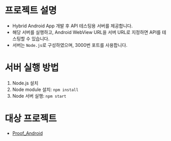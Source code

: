 # 프로젝트 설명
- Hybrid Android App 개발 후 API 테스팅용 서버를 제공합니다.
- 해당 서버를 실행하고, Android WebView URL을 서버 URL로 지정하면 API를 테스팅할 수 있습니다.
- 서버는 `Node.js`로 구성하였으며, 3000번 포트를 사용합니다.

# 서버 실행 방법
1. Node.js 설치
2. Node module 설치: `npm install`
3. Node 서버 실행: `npm start`

# 대상 프로젝트
- [Proof_Android](https://github.com/mash-up-kr/zuzu_Android)
